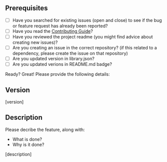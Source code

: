 ## Prerequisites

- [ ] Have you searched for existing issues (open and close) to see if the bug or feature request has already been reported?
- [ ] Have you read the [Contributing Guide](../CONTRIBUTING.md)?
- [ ] Have you reviewed the project readme (you might find advice about creating new issues)?
- [ ] Are you creating an issue in the correct repository? (if this related to a dependency, please create the issue on that repository)
- [ ] Are you updated version in library.json?
- [ ] Are you updated verions in README.md badge?

Ready? Great! Please provide the following details:

## Version

[version]

## Description

Please decribe the feature, along with:

- What is done?
- Why is it done?

[description]
